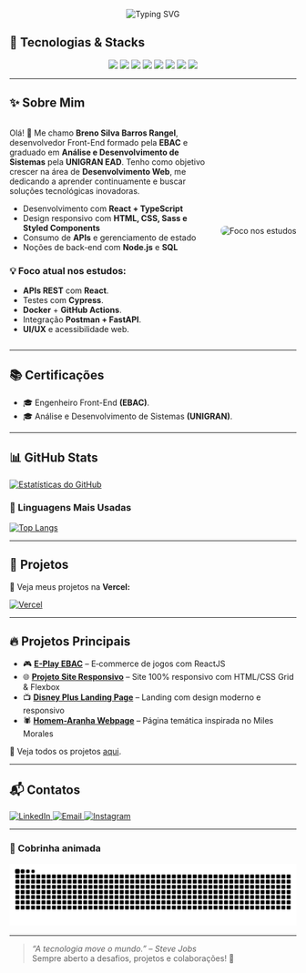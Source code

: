 <p align="center">
  <img src="https://readme-typing-svg.herokuapp.com?font=Fira+Code&weight=700&size=22&pause=1000&color=800080&center=true&width=435&lines=%F0%9F%9A%80+Bem-vindo+ao+meu+GitHub!" alt="Typing SVG" />
</p>

## 🔧 Tecnologias & Stacks  
<p align="center">
  <img src="https://cdn.jsdelivr.net/gh/devicons/devicon/icons/html5/html5-original.svg" width="50px" />  
  <img src="https://cdn.jsdelivr.net/gh/devicons/devicon/icons/css3/css3-original.svg" width="50px" />  
  <img src="https://cdn.jsdelivr.net/gh/devicons/devicon/icons/javascript/javascript-original.svg" width="50px" />  
  <img src="https://cdn.jsdelivr.net/gh/devicons/devicon/icons/react/react-original.svg" width="50px" />  
  <img src="https://cdn.jsdelivr.net/gh/devicons/devicon/icons/typescript/typescript-original.svg" width="50px" />  
  <img src="https://cdn.jsdelivr.net/gh/devicons/devicon/icons/sass/sass-original.svg" width="50px" />  
  <img src="https://cdn.jsdelivr.net/gh/devicons/devicon/icons/nodejs/nodejs-original.svg" width="50px" />  
  <img src="https://cdn.jsdelivr.net/gh/devicons/devicon/icons/figma/figma-original.svg" width="50px" />  
</p>

---

<h2>✨ Sobre Mim</h2>

<div style="display:flex; align-items:center; gap:24px; flex-wrap:wrap;">
  <div style="flex:1; min-width:250px;">
    <p>Olá! 👋 Me chamo <strong>Breno Silva Barros Rangel</strong>, desenvolvedor Front-End formado
    pela <strong>EBAC</strong> e graduado em <strong>Análise e Desenvolvimento de Sistemas</strong> pela <strong>UNIGRAN EAD</strong>.
    Tenho como objetivo crescer na área de <strong>Desenvolvimento Web</strong>, me dedicando a aprender continuamente e buscar soluções tecnológicas inovadoras.</p>
    <ul>
      <li>Desenvolvimento com <strong>React + TypeScript</strong></li>
      <li>Design responsivo com <strong>HTML, CSS, Sass e Styled Components</strong></li>
      <li>Consumo de <strong>APIs</strong> e gerenciamento de estado</li>
      <li>Noções de back-end com <strong>Node.js</strong> e <strong>SQL</strong></li>
    </ul>
    <h3>💡 Foco atual nos estudos:</h3>
    <ul>
      <li><strong>APIs REST</strong> com <strong>React</strong>.</li>
      <li>Testes com <strong>Cypress</strong>.</li>
      <li><strong>Docker</strong> + <strong>GitHub Actions</strong>.</li>
      <li>Integração <strong>Postman + FastAPI</strong>.</li>
      <li><strong>UI/UX</strong> e acessibilidade web.</li>
    </ul>
  </div>

 <div>
    <img src="https://media4.giphy.com/media/v1.Y2lkPTc5MGI3NjExZGhweG5kZ2tsdXd5MzV4d29yaWU3MGlpOGF4OWphNW1ldmVwMWx1ZiZlcD12MV9pbnRlcm5hbF9naWZfYnlfaWQmY3Q9Zw/2IudUHdI075HL02Pkk/giphy.gif"
         alt="Foco nos estudos"
         width="220px"
         style="border-radius:8px" />
  </div>
</div>

---

## 📚 Certificações
- 🎓 Engenheiro Front-End <strong>(EBAC)</strong>.
- 🎓 Análise e Desenvolvimento de Sistemas <strong>(UNIGRAN)</strong>.

---

## 📊 GitHub Stats  
[![Estatísticas do GitHub](https://github-readme-stats.vercel.app/api?username=Oberon-23&show_icons=true&title_color=800080&text_color=800080&icon_color=800080&bg_color=000000&hide_border=true)](https://github.com/Oberon-23/github-readme-stats)

### 🚀 Linguagens Mais Usadas  
[![Top Langs](https://github-readme-stats.vercel.app/api/top-langs/?username=Oberon-23&layout=compact&title_color=800080&text_color=800080&icon_color=800080&bg_color=000000&hide_border=true)](https://github.com/anuraghazra/github-readme-stats)

---

## 🚀 Projetos  
🔗 Veja meus projetos na **Vercel:**  

[![Vercel](https://img.shields.io/badge/-Vercel-000000?style=for-the-badge&logo=vercel&logoColor=800080)](https://vercel.com/oberon-23s-projects)

---

## 🔥 Projetos Principais  
- 🎮 **[E-Play EBAC](https://github.com/Oberon-23/eplay-ebac)** – E‑commerce de jogos com ReactJS  
- 🌐 **[Projeto Site Responsivo](https://github.com/Oberon-23/projeto-site-responsivo)** – Site 100% responsivo com HTML/CSS Grid & Flexbox  
- 📺 **[Disney Plus Landing Page](https://github.com/Oberon-23/clone-disneyplus)** – Landing com design moderno e responsivo  
- 🕷️ **[Homem-Aranha Webpage](https://github.com/Oberon-23/spiderman-landing-page)** – Página temática inspirada no Miles Morales
  
📌 Veja todos os projetos [aqui](https://github.com/Oberon-23?tab=repositories).

---

## 📬 Contatos

<p>
  <a href="https://www.linkedin.com/in/brenosilvarangel/">
    <img src="https://img.shields.io/badge/LinkedIn-000000?style=for-the-badge&logo=linkedin&logoColor=white" alt="LinkedIn">
  </a>
  <a href="mailto:brenoosbr@outlook.com">
    <img src="https://img.shields.io/badge/Email-000000?style=for-the-badge&logo=outlook&logoColor=white" alt="Email">
  </a>
  <a href="https://www.instagram.com/breno.sbr/">
    <img src="https://img.shields.io/badge/Instagram-000000?style=for-the-badge&logo=instagram&logoColor=white" alt="Instagram">
  </a>
</p>



---

### 🐍 Cobrinha animada
<p align="center"><img src="https://raw.githubusercontent.com/Oberon-23/Oberon-23/output/github-contribution-grid-snake-dark.svg" alt="Snake animation" /></p>

---

> _“A tecnologia move o mundo.” – Steve Jobs_  
> Sempre aberto a desafios, projetos e colaborações! 🚀




